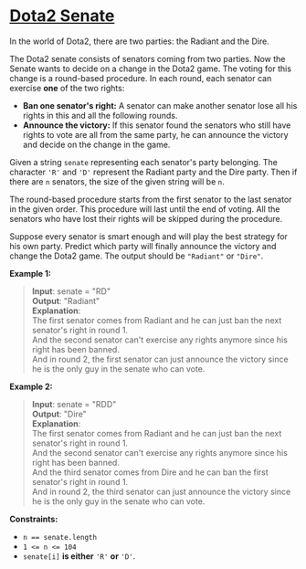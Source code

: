 # [Dota2 Senate](https://leetcode.com/problems/dota2-senate/description/)

In the world of Dota2, there are two parties: the Radiant and the Dire.

The Dota2 senate consists of senators coming from two parties. Now the Senate wants to decide on a change in the Dota2 game. The voting for this change is a round-based procedure. In each round, each senator can exercise **one** of the two rights:

- **Ban one senator's right:** A senator can make another senator lose all his rights in this and all the following rounds.
- **Announce the victory:** If this senator found the senators who still have rights to vote are all from the same party, he can announce the victory and decide on the change in the game.

Given a string `senate` representing each senator's party belonging. The character `'R'` and `'D'` represent the Radiant party and the Dire party. Then if there are `n` senators, the size of the given string will be `n`.

The round-based procedure starts from the first senator to the last senator in the given order. This procedure will last until the end of voting. All the senators who have lost their rights will be skipped during the procedure.

Suppose every senator is smart enough and will play the best strategy for his own party. Predict which party will finally announce the victory and change the Dota2 game. The output should be `"Radiant"` or `"Dire"`.

**Example 1:**

> **Input**: senate = "RD"  
> **Output**: "Radiant"  
> **Explanation**:  
> The first senator comes from Radiant and he can just ban the next senator's right in round 1.  
> And the second senator can't exercise any rights anymore since his right has been banned.  
> And in round 2, the first senator can just announce the victory since he is the only guy in the senate who can vote.

**Example 2:**

> **Input**: senate = "RDD"  
> **Output**: "Dire"  
> **Explanation**:  
> The first senator comes from Radiant and he can just ban the next senator's right in round 1.  
> And the second senator can't exercise any rights anymore since his right has been banned.  
> And the third senator comes from Dire and he can ban the first senator's right in round 1.  
> And in round 2, the third senator can just announce the victory since he is the only guy in the senate who can vote.

**Constraints:**

- `n == senate.length`
- `1 <= n <= 104`
- `senate[i]` **is either** `'R'` **or** `'D'`.

